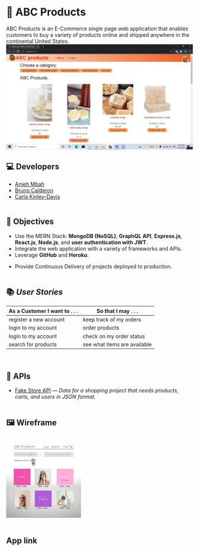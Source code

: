 # 🏬 ABC Products

ABC Products is an E-Commerce single page web application that enables customers to buy a variety of products online and shipped anywhere in the continental United States.
<img src="assets/Screenshot (24).png" alt="failed to load">

## 💻 Developers

* [Anjeh Mbah](https://github.com/Anjeh24)
* [Bruno Calderon](https://github.com/bruno192000)
* [Carla Kinley-Davis](https://github.com/ckinleydavis)
<br/><br/>

## 🎯 Objectives

* Use the MERN Stack: **MongoDB (NoSQL)**, **GraphQL API**, **Express.js**, **React.js**, **Node.js**, and **user authentication with JWT**.
* Integrate the web application with a variety of frameworks and APIs.
* Leverage **GitHub** and **Heroku**.
<!-- * Algorithmic development using T-SQL (**MS SQL Server**) and **JavaScript**. -->
* Provide Continuous Delivery of projects deployed to production.
<br/><br/>

## 📚 _User Stories_
As a Customer I want to . . . | So that I may . . .
----------------------------- | -----------------------------
register a new account        | keep track of my orders
login to my account           | order products
login to my account           | check on my order status
search for products           | see what items are available
<br/>

## 🔌 APIs

* [Fake Store API](https://fakestoreapi.com/) — _Data for a shopping project that needs products, carts, and users in JSON format._
<br/><br/>

## 🖼️ Wireframe
<br/>
<img src="./client/public/images/abc-products-ecommerce-wireframe.png" height="40%" width="40%" alt="Wireframe for ABC Products">
<br/><br/>


## App link


